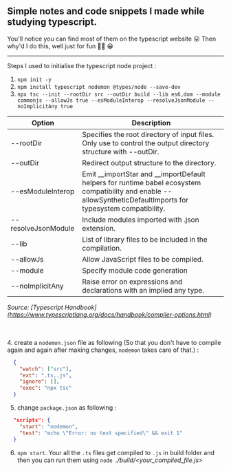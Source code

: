 ## Simple notes and code snippets I made while studying typescript.
You'll notice you can find most of them on the typescript website :stuck_out_tongue:
Then why'd I do this, well just for fun :man_shrugging: :grin:

***

Steps I used to initialise the typescript node project :
1. `npm init -y`
2. `npm install typescript nodemon @types/node --save-dev`
3. `npx tsc --init --rootDir src --outDir build --lib es6,dom --module commonjs --allowJs true --esModuleInterop --resolveJsonModule --noImplicitAny true`

  |Option|Description|      
  |----|-----|      
  |--rootDir|Specifies the root directory of input files. Only use to control the output directory structure with --outDir.|
  |--outDir|Redirect output structure to the directory.|
  |--esModuleInterop|Emit __importStar and __importDefault helpers for runtime babel ecosystem compatibility and enable --allowSyntheticDefaultImports for typesystem compatibility.|
  |--resolveJsonModule|Include modules imported with .json extension.|
  |--lib|List of library files to be included in the compilation.|
  |--allowJs|Allow JavaScript files to be compiled.|
  |--module|Specify module code generation|
  |--noImplicitAny|Raise error on expressions and declarations with an implied any type.|

  _Source: [Typescript Handbook] (https://www.typescriptlang.org/docs/handbook/compiler-options.html)_

<br/><br/>
4. create a `nodemon.json` file as following (So that you don't have to compile again and again after making changes, `nodemon` takes care of that.) :
  ```json
    {
      "watch": ["src"],
      "ext": ".ts,.js",
      "ignore": [],
      "exec": "npx tsc"
    }
  ```

5. change `package.json` as following :
  ```json
    "scripts": {
      "start": "nodemon",
      "test": "echo \"Error: no test specified\" && exit 1"
    }
  ```

6. `npm start`. Your all the `.ts` files get compiled to `.js` in build folder and then you can run them using `node `_./build/<your_compiled_file.js>_
